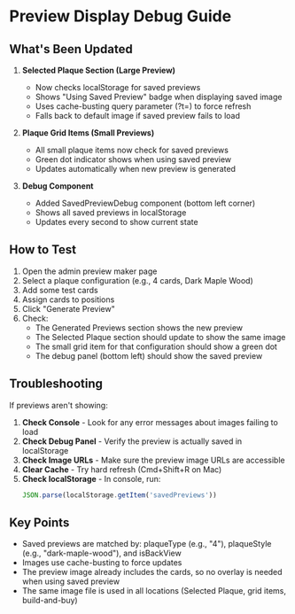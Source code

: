 # Preview Display Debug Guide

## What's Been Updated

1. **Selected Plaque Section (Large Preview)**
   - Now checks localStorage for saved previews
   - Shows "Using Saved Preview" badge when displaying saved image
   - Uses cache-busting query parameter (?t=) to force refresh
   - Falls back to default image if saved preview fails to load

2. **Plaque Grid Items (Small Previews)**
   - All small plaque items now check for saved previews
   - Green dot indicator shows when using saved preview
   - Updates automatically when new preview is generated

3. **Debug Component**
   - Added SavedPreviewDebug component (bottom left corner)
   - Shows all saved previews in localStorage
   - Updates every second to show current state

## How to Test

1. Open the admin preview maker page
2. Select a plaque configuration (e.g., 4 cards, Dark Maple Wood)
3. Add some test cards
4. Assign cards to positions
5. Click "Generate Preview"
6. Check:
   - The Generated Previews section shows the new preview
   - The Selected Plaque section should update to show the same image
   - The small grid item for that configuration should show a green dot
   - The debug panel (bottom left) should show the saved preview

## Troubleshooting

If previews aren't showing:

1. **Check Console** - Look for any error messages about images failing to load
2. **Check Debug Panel** - Verify the preview is actually saved in localStorage
3. **Check Image URLs** - Make sure the preview image URLs are accessible
4. **Clear Cache** - Try hard refresh (Cmd+Shift+R on Mac)
5. **Check localStorage** - In console, run:
   ```javascript
   JSON.parse(localStorage.getItem('savedPreviews'))
   ```

## Key Points

- Saved previews are matched by: plaqueType (e.g., "4"), plaqueStyle (e.g., "dark-maple-wood"), and isBackView
- Images use cache-busting to force updates
- The preview image already includes the cards, so no overlay is needed when using saved preview
- The same image file is used in all locations (Selected Plaque, grid items, build-and-buy)